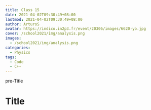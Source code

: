 ```yaml
---
title: Class 15
date: 2021-04-02T09:30:49+08:00
lastmod: 2021-04-02T09:30:49+08:00
author: ArturoS
avatar: https://indico.in2p3.fr/event/20306/images/6620-yo.jpg
cover: /school2021/img/analysis.png
images:
  - /school2021/img/analysis.png
categories:
  - Physics
tags:
  - Code
  - C++
---
```


pre-Title

<!--more-->

# Title
